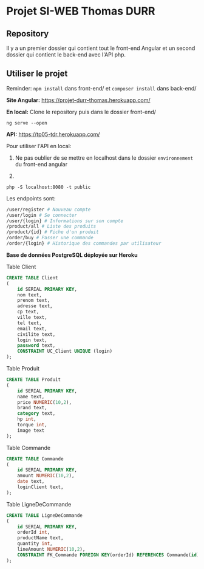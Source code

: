 # Projet SI-WEB Thomas DURR

## Repository
Il y a un premier dossier qui contient tout le front-end Angular et un second dossier qui contient le back-end avec l'API php.

## Utiliser le projet

Reminder: `npm install` dans front-end/ et `composer install` dans back-end/

**Site Angular:**
https://projet-durr-thomas.herokuapp.com/

**En local:**
Clone le repository puis dans le dossier front-end/
```
ng serve --open
```

**API:**
https://tp05-tdr.herokuapp.com/

Pour utiliser l'API en local:

1) Ne pas oublier de se mettre en localhost dans le dossier `environnement` du front-end angular

2)
```
php -S localhost:8080 -t public
```

Les endpoints sont:
```bash
/user/register # Nouveau compte
/user/login # Se connecter
/user/{login} # Informations sur son compte
/product/all # Liste des produits
/product/{id} # Fiche d'un produit
/order/buy # Passer une commande
/order/{login} # Historique des commandes par utilisateur
```

**Base de données PostgreSQL déployée sur Heroku**

Table Client
```sql
CREATE TABLE Client 
(
    id SERIAL PRIMARY KEY, 
    nom text, 
    prenom text, 
    adresse text, 
    cp text, 
    ville text, 
    tel text, 
    email text, 
    civilite text, 
    login text, 
    password text, 
    CONSTRAINT UC_Client UNIQUE (login)
);
```

Table Produit
```sql
CREATE TABLE Produit 
(
    id SERIAL PRIMARY KEY, 
    name text, 
    price NUMERIC(10,2), 
    brand text, 
    category text, 
    hp int, 
    torque int, 
    image text
);
```

Table Commande
```sql
CREATE TABLE Commande
(
    id SERIAL PRIMARY KEY, 
    amount NUMERIC(10,2), 
    date text, 
    loginClient text,
);
```

Table LigneDeCommande
```sql
CREATE TABLE LigneDeCommande
(
    id SERIAL PRIMARY KEY,
    orderId int,
    productName text,
    quantity int,
    lineAmount NUMERIC(10,2),
    CONSTRAINT FK_Commande FOREIGN KEY(orderId) REFERENCES Commande(id)
);
```
